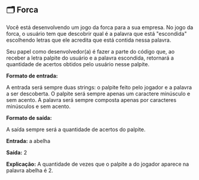 ## 🗂️ Forca

Você está desenvolvendo um jogo da forca para a sua empresa. No jogo da forca, o usuário tem que descobrir qual é a palavra que está "escondida" escolhendo letras que ele acredita que está contida nessa palavra.

Seu papel como desenvolvedor(a) é fazer a parte do código que, ao receber a letra palpite do usuário e a palavra escondida, retornará a quantidade de acertos obtidos pelo usuário nesse palpite.

**Formato de entrada:**

A entrada será sempre duas strings: o palpite feito pelo jogador e a palavra a ser descoberta. O palpite será sempre apenas um caractere minúsculo e sem acento. A palavra será sempre composta apenas por caracteres minúsculos e sem acento.

**Formato de saída:**

A saída sempre será a quantidade de acertos do palpite.

**Entrada:** a abelha

**Saída:** 2

**Explicação:** A quantidade de vezes que o palpite a do jogador aparece na palavra abelha é 2.